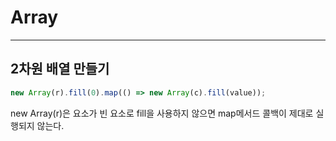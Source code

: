 # Array
---
## 2차원 배열 만들기
```js
new Array(r).fill(0).map(() => new Array(c).fill(value));
```
new Array(r)은 요소가 빈 요소로 fill을 사용하지 않으면 map메서드 콜백이 제대로 실행되지 않는다.